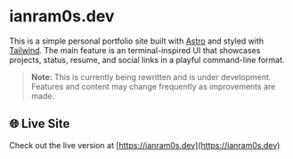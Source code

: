 # ianram0s.dev

This is a simple personal portfolio site built with [Astro](https://astro.build/) and styled with [Tailwind](https://tailwindcss.com/). The main feature is an terminal-inspired UI that showcases projects, status, resume, and social links in a playful command-line format.

> **Note:** This is currently being rewritten and is under development. Features and content may change frequently as improvements are made.

## 🌐 Live Site

Check out the live version at [https://ianram0s.dev](https://ianram0s.dev)
